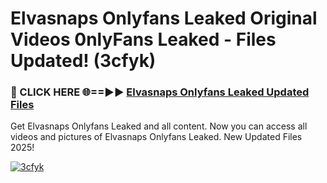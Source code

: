 # Elvasnaps Onlyfans Leaked Original Videos 0nlyFans Leaked - Files Updated! (3cfyk)

<h3>🔴 CLICK HERE 🌐==►► <a href="https://tinyurl.com/3hn5wdd3" rel="nofollow">Elvasnaps Onlyfans Leaked Updated Files</a></h3>

Get Elvasnaps Onlyfans Leaked and all content. Now you can access all videos and pictures of Elvasnaps Onlyfans Leaked. New Updated Files 2025!

[![3cfyk](https://i.imgur.com/4HnBqBT.gif)](https://tinyurl.com/3hn5wdd3)
